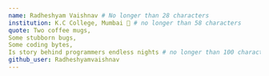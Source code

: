 ```yaml
---
name: Radheshyam Vaishnav # No longer than 28 characters
institution: K.C College, Mumbai 🚩 # no longer than 58 characters
quote: Two coffee mugs, 
Some stubborn bugs, 
Some coding bytes,
Is story behind programmers endless nights # no longer than 100 characters, avoid using quotes(") to guarantee the format remains the same.
github_user: Radheshyamvaishnav
---
```

